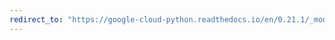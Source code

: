 ```yaml
---
redirect_to: "https://google-cloud-python.readthedocs.io/en/0.21.1/_modules/google/cloud/vision/safe.html"
---
```

